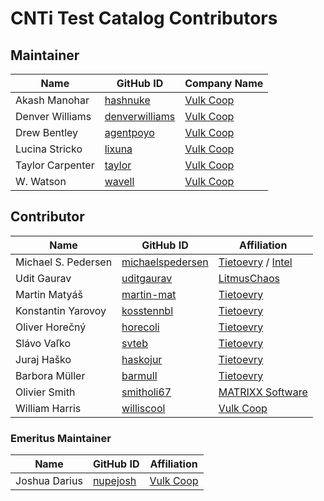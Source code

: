 # CNTi Test Catalog Contributors


## Maintainer
| Name | GitHub ID | Company Name |
| --------------- | --------- | ----------- |
| Akash Manohar | [hashnuke](https://github.com/hashnuke) | [Vulk Coop](vulk.coop) |
| Denver Williams | [denverwilliams](https://github.com/denverwilliams) | [Vulk Coop](vulk.coop) |
| Drew Bentley | [agentpoyo](https://github.com/agentpoyo) | [Vulk Coop](vulk.coop) |
| Lucina Stricko | [lixuna](https://github.com/lixuna) | [Vulk Coop](vulk.coop) |
| Taylor Carpenter | [taylor](https://github.com/taylor) | [Vulk Coop](vulk.coop) |
| W. Watson | [wavell](https://github.com/wavell) | [Vulk Coop](vulk.coop) |

## Contributor
| Name | GitHub ID | Affiliation |
| --------------- | --------- | ----------- |
| Michael S. Pedersen | [michaelspedersen](https://github.com/michaelspedersen) | [Tietoevry](https://www.tietoevry.com/) / [Intel](https://intel.com/) |
| Udit Gaurav    | [uditgaurav](https://github.com/uditgaurav) | [LitmusChaos](https://litmuschaos.io/) |
| Martin Matyáš | [martin-mat](https://github.com/martin-mat) | [Tietoevry](https://www.tietoevry.com/) |
| Konstantin Yarovoy | [kosstennbl](https://github.com/kosstennbl) | [Tietoevry](https://www.tietoevry.com/) |
| Oliver Horečný | [horecoli](https://github.com/horecoli) | [Tietoevry](https://www.tietoevry.com/) |
| Slávo Vaľko | [svteb](https://github.com/svteb) | [Tietoevry](https://www.tietoevry.com/) |
| Juraj Haško | [haskojur](https://github.com/haskojur) | [Tietoevry](https://www.tietoevry.com/) |
| Barbora Müller | [barmull](https://github.com/barmull) | [Tietoevry](https://www.tietoevry.com/) |
| Olivier Smith | [smitholi67](https://github.com/smitholi67) | [MATRIXX Software](https://www.matrixx.com/) |
| William Harris | [williscool](https://github.com/williscool) | [Vulk Coop](vulk.coop) |

### Emeritus Maintainer
| Name | GitHub ID | Affiliation |
| --------------- | --------- | ----------- |
| Joshua Darius | [nupejosh](https://github.com/nupejosh) | [Vulk Coop](vulk.coop) |

